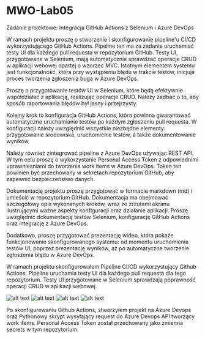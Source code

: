 # MWO-Lab05

Zadanie projektowe: Integracja GitHub Actions z Selenium i Azure DevOps

W ramach projektu proszę o stworzenie i skonfigurowanie pipeline'u CI/CD wykorzystującego GitHub Actions. Pipeline ten ma za zadanie uruchamiać testy UI dla każdego pull requesta w repozytorium GitHub. Testy UI, przygotowane w Selenium, mają automatycznie sprawdzać operacje CRUD w aplikacji webowej opartej o wzorzec MVC. Istotnym elementem systemu jest funkcjonalność, która przy wystąpieniu błędu w trakcie testów, inicjuje proces tworzenia zgłoszenia buga w Azure DevOps.

Proszę o przygotowanie testów UI w Selenium, które będą efektywnie współdziałać z aplikacją, realizując operacje CRUD. Należy zadbać o to, aby sposób raportowania błędów był jasny i przejrzysty.

Kolejny krok to konfiguracja GitHub Actions, która powinna gwarantować automatyczne uruchamianie testów po każdym zgłoszeniu pull requesta. W konfiguracji należy uwzględnić wszystkie niezbędne elementy: przygotowanie środowiska, uruchomienie testów, a także dokumentowanie wyników.

Należy również zintegrować pipeline z Azure DevOps używając REST API. W tym celu proszę o wykorzystanie Personal Access Token z odpowiednimi uprawniesniami do tworzenia work items w Azure DevOps. Token ten powinien być przechowany w sekretach repozytorium GitHub, aby zapewnić bezpieczeństwo danych.

Dokumentację projektu proszę przygotować w formacie markdown (md) i umieścić w repozytorium GitHub. Dokumentacja ma obejmować szczegółowy opis wykonanych kroków, wraz ze zrzutami ekranu ilustrującymi ważne aspekty konfiguracji oraz działanie aplikacji. Proszę uwzględnić dokumentację testów Selenium, konfigurację GitHub Actions oraz integrację z Azure DevOps.

Dodatkowo, proszę przygotować prezentację wideo, która pokaże funkcjonowanie skonfigurowanego systemu: od momentu uruchomienia testów UI, poprzez prezentację wyników, aż po automatyczne tworzenie zgłoszenia błędu w Azure DevOps.


W ramach projektu skonfigurowałem Pipeline CI/CD wykorzystujący Github Actions. Pipeline uruchamia testy UI dla każdego pull requesta dla tego repozytorium. Testy UI przygotowane w Selenium sprawdzają poprawność operacji CRUD w aplikacji webowej.

![alt text](https://github.com/czaacza/MWO-Lab05/tree/master/img/crud.png)
![alt text](https://github.com/czaacza/MWO-Lab05/tree/master/img/done.png)
![alt text](https://github.com/czaacza/MWO-Lab05/tree/master/img/python.png)
![alt text](https://github.com/czaacza/MWO-Lab05/tree/master/img/secrets.png)

Po skonfigurowaniu Github Actions, stworzyłem projekt na Azure Devops oraz Pythonowy skrypt wysyłający request do Azure Devops API tworzący work items. 
Personal Access Token został przechowany jako zmienna secrets w tym repozytorium.


